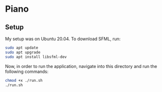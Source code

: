 # Piano

## Setup
My setup was on Ubuntu 20.04. To download SFML, run:

```sh
sudo apt update
sudo apt upgrade
sudo apt install libsfml-dev
```

Now, in order to run the application, navigate into this directory and run the following commands:
```sh
chmod +x ./run.sh
./run.sh
```